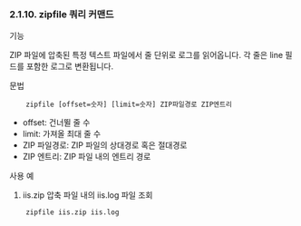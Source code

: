 ### 2.1.10. zipfile 쿼리 커맨드


기능

ZIP 파일에 압축된 특정 텍스트 파일에서 줄 단위로 로그를 읽어옵니다. 각 줄은 line 필드를 포함한 로그로 변환됩니다.

문법

~~~
	zipfile [offset=숫자] [limit=숫자] ZIP파일경로 ZIP엔트리
~~~

* offset: 건너뛸 줄 수
* limit: 가져올 최대 줄 수
* ZIP 파일경로: ZIP 파일의 상대경로 혹은 절대경로
* ZIP 엔트리: ZIP 파일 내의 엔트리 경로

사용 예

1) iis.zip 압축 파일 내의 iis.log 파일 조회

~~~
	zipfile iis.zip iis.log
~~~

